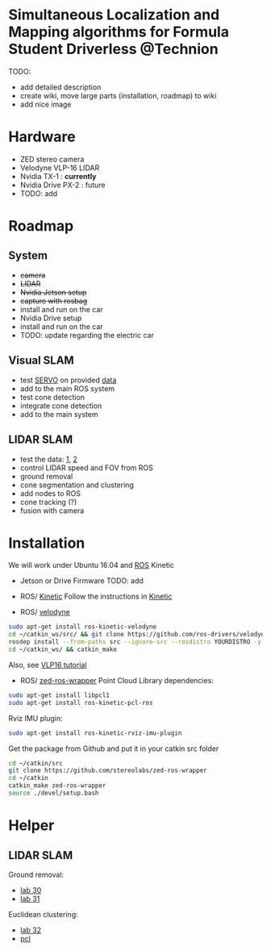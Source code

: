 # Simultaneous Localization and Mapping algorithms for Formula Student Driverless @Technion
TODO: 
- add detailed description
- create wiki, move large parts (installation, roadmap) to wiki
- add nice image

# Hardware
- ZED stereo camera
- Velodyne VLP-16 LIDAR
- Nvidia TX-1 : **currently**
- Nvidia Drive PX-2 : future
- TODO: add

# Roadmap

## System
- ~~camera~~
- ~~LIDAR~~
- ~~Nvidia Jetson setup~~
- ~~capture with rosbag~~
- install and run on the car
- Nvidia Drive setup
- install and run on the car
- TODO: update regarding the electric car

## Visual SLAM
- test [SERVO](https://github.com/grafue/SERVO/) on provided [data](https://github.com/grafue/SERVO/tree/master/Examples/ROS)
- add to the main ROS system
- test cone detection
- integrate cone detection
- add to the main system

## LIDAR SLAM
- test the data: [1](https://www.dropbox.com/s/7x75ks6vo2npfv3/AMZ_driverless_2017_dataset.bag.tar.gz?dl=0), [2](https://github.com/eufsa/datasets)
- control LIDAR speed and FOV from ROS
- ground removal
- cone segmentation and clustering
- add nodes to ROS
- cone tracking (?)
- fusion with camera

# Installation
We will work under Ubuntu 16.04 and [ROS](http://wiki.ros.org/) Kinetic

- Jetson or Drive Firmware
TODO: add

- ROS/ [Kinetic](http://wiki.ros.org/kinetic/Installation/Ubuntu) 
Follow the instructions in [Kinetic](http://wiki.ros.org/kinetic/Installation/Ubuntu) 

- ROS/ [velodyne](http://http://wiki.ros.org/velodyne)
``` sh
sudo apt-get install ros-kinetic-velodyne
cd ~/catkin_ws/src/ && git clone https://github.com/ros-drivers/velodyne.git
rosdep install --from-paths src --ignore-src --rosdistro YOURDISTRO -y
cd ~/catkin_ws/ && catkin_make
```
Also, see [VLP16 tutorial](http://http://wiki.ros.org/velodyne/Tutorials/Getting%20Started%20with%20the%20Velodyne%20VLP16)

- ROS/ [zed-ros-wrapper](http://http://wiki.ros.org/zed-ros-wrapper)
Point Cloud Library dependencies:
``` sh
sudo apt-get install libpcl1
sudo apt-get install ros-kinetic-pcl-ros 
```
Rviz IMU plugin: 
``` sh
sudo apt-get install ros-kinetic-rviz-imu-plugin
```
Get the package from Github and put it in your catkin src folder
``` sh
cd ~/catkin/src
git clone https://github.com/stereolabs/zed-ros-wrapper
cd ~/catkin
catkin_make zed-ros-wrapper
source ./devel/setup.bash
```

# Helper
## LIDAR SLAM
Ground removal:
- [lab 30](https://github.com/cse481wi18/cse481wi18/wiki/Lab-30%3A-Introduction-to-point-cloud-processing)
- [lab 31](https://github.com/cse481wi18/cse481wi18/wiki/Lab-31%3A-Planar-segmentation)

Euclidean clustering:
- [lab 32](https://github.com/cse481wi18/cse481wi18/wiki/Lab-32%3A-Euclidean-clustering)
- [pcl](http://pointclouds.org/documentation/tutorials/conditional_euclidean_clustering.php)
